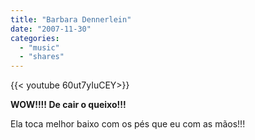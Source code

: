 ```yaml
---
title: "Barbara Dennerlein"
date: "2007-11-30"
categories:
  - "music"
  - "shares"
---
```


<div style="width: 70vw;">{{< youtube 60ut7yIuCEY>}}</div>

**WOW!!!! De cair o queixo!!!**

Ela toca melhor baixo com os pés que eu com as mãos!!!
